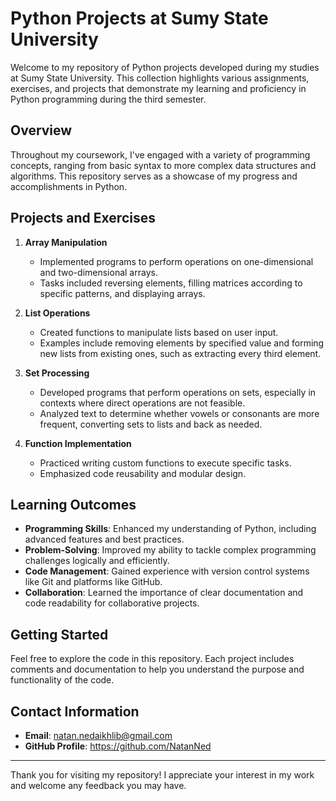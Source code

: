 
# Python Projects at Sumy State University

Welcome to my repository of Python projects developed during my studies at Sumy State University. This collection highlights various assignments, exercises, and projects that demonstrate my learning and proficiency in Python programming during the third semester.

## Overview

Throughout my coursework, I've engaged with a variety of programming concepts, ranging from basic syntax to more complex data structures and algorithms. This repository serves as a showcase of my progress and accomplishments in Python.

## Projects and Exercises

1. **Array Manipulation**  
   - Implemented programs to perform operations on one-dimensional and two-dimensional arrays.
   - Tasks included reversing elements, filling matrices according to specific patterns, and displaying arrays.

2. **List Operations**  
   - Created functions to manipulate lists based on user input.
   - Examples include removing elements by specified value and forming new lists from existing ones, such as extracting every third element.

3. **Set Processing**  
   - Developed programs that perform operations on sets, especially in contexts where direct operations are not feasible.
   - Analyzed text to determine whether vowels or consonants are more frequent, converting sets to lists and back as needed.

4. **Function Implementation**  
   - Practiced writing custom functions to execute specific tasks.
   - Emphasized code reusability and modular design.

## Learning Outcomes

- **Programming Skills**: Enhanced my understanding of Python, including advanced features and best practices.
- **Problem-Solving**: Improved my ability to tackle complex programming challenges logically and efficiently.
- **Code Management**: Gained experience with version control systems like Git and platforms like GitHub.
- **Collaboration**: Learned the importance of clear documentation and code readability for collaborative projects.

## Getting Started

Feel free to explore the code in this repository. Each project includes comments and documentation to help you understand the purpose and functionality of the code.

## Contact Information

- **Email**: natan.nedaikhlib@gmail.com
- **GitHub Profile**: https://github.com/NatanNed

---

Thank you for visiting my repository! I appreciate your interest in my work and welcome any feedback you may have.

